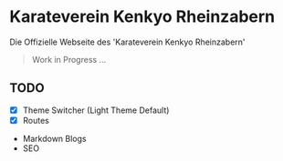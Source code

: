 # Karateverein Kenkyo Rheinzabern

Die Offizielle Webseite des 'Karateverein Kenkyo Rheinzabern'

> Work in Progress ...

## TODO

- [x] Theme Switcher (Light Theme Default)
- [x] Routes
- Markdown Blogs
- SEO
